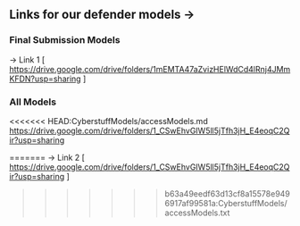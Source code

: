 ## Links for our defender models ->

### Final Submission Models

-> Link 1
[ https://drive.google.com/drive/folders/1mEMTA47aZvizHElWdCd4lRnj4JMmKFDN?usp=sharing ]

### All Models

<<<<<<< HEAD:CyberstuffModels/accessModels.md
https://drive.google.com/drive/folders/1_CSwEhvGIW5ll5jTfh3jH_E4eoqC2Qir?usp=sharing

=======
-> Link 2
[ https://drive.google.com/drive/folders/1_CSwEhvGIW5ll5jTfh3jH_E4eoqC2Qir?usp=sharing ]
>>>>>>> b63a49eedf63d13cf8a15578e9496917af99581a:CyberstuffModels/accessModels.txt
